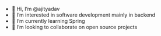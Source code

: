 - 👋 Hi, I’m @ajityadav
- 👀 I’m interested in software development mainly in backend
- 🌱 I’m currently learning Spring
- 💞️ I’m looking to collaborate on open source projects
<!-- - 📫 How to reach me twitter __ajityadav -->

<!---
ajityd/ajityd is a ✨ special ✨ repository because its `README.md` (this file) appears on your GitHub profile.
You can click the Preview link to take a look at your changes.
--->
